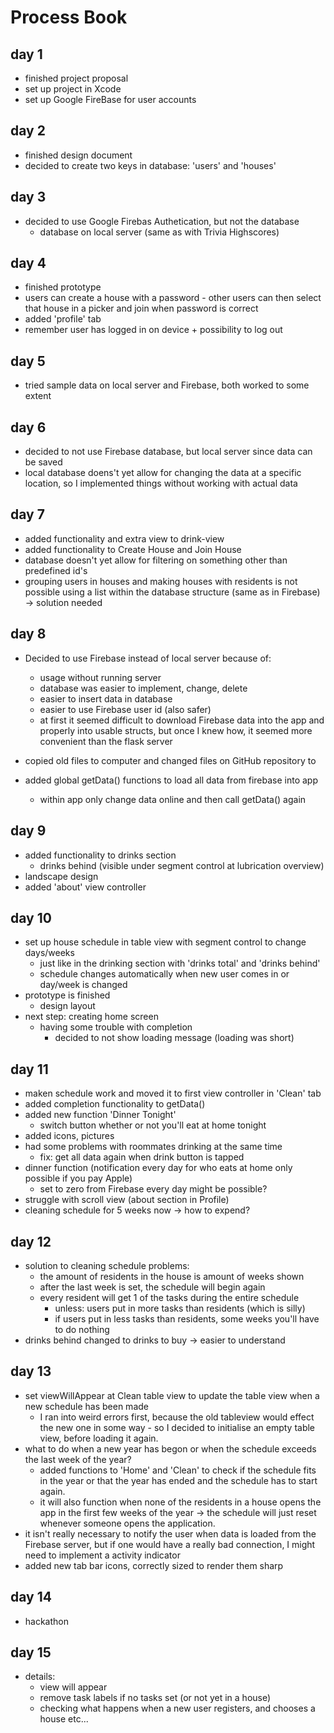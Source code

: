 # Process Book

## day 1
* finished project proposal
* set up project in Xcode
* set up Google FireBase for user accounts

## day 2
* finished design document
* decided to create two keys in database: 'users' and 'houses'

## day 3
* decided to use Google Firebas Authetication, but not the database
  * database on local server (same as with Trivia Highscores)

## day 4
* finished prototype
* users can create a house with a password - other users can then select that house in a picker and join when password is correct
* added 'profile' tab
* remember user has logged in on device + possibility to log out

## day 5
* tried sample data on local server and Firebase, both worked to some extent

## day 6
* decided to not use Firebase database, but local server since data can be saved
* local database doens't yet allow for changing the data at a specific location, so I implemented things without working with actual data

## day 7
* added functionality and extra view to drink-view
* added functionality to Create House and Join House
* database doesn't yet allow for filtering on something other than predefined id's
* grouping users in houses and making houses with residents is not possible using a list within the database structure (same as in Firebase) -> solution needed

## day 8
* Decided to use Firebase instead of local server because of:
    * usage without running server
    * database was easier to implement, change, delete
    * easier to insert data in database
    * easier to use Firebase user id (also safer)
    * at first it seemed difficult to download Firebase data into the app and properly into usable structs, but once I knew how, it seemed more convenient than the flask server
* copied old files to computer and changed files on GitHub repository to 

* added global getData() functions to load all data from firebase into app
    * within app only change data online and then call getData() again

## day 9
* added functionality to drinks section
     * drinks behind (visible under segment control at lubrication overview)
* landscape design
* added 'about' view controller

## day 10
* set up house schedule in table view with segment control to change days/weeks
    * just like in the drinking section with 'drinks total' and 'drinks behind'
    * schedule changes automatically when new user comes in or day/week is changed
* prototype is finished
    * design layout
* next step: creating home screen
    * having some trouble with completion
        * decided to not show loading message (loading was short)

## day 11
* maken schedule work and moved it to first view controller in 'Clean' tab
* added completion functionality to getData()
* added new function 'Dinner Tonight'
    * switch button whether or not you'll eat at home tonight
* added icons, pictures
* had some problems with roommates drinking at the same time
    * fix: get all data again when drink button is tapped
* dinner function (notification every day for who eats at home only possible if you pay Apple)
    * set to zero from Firebase every day might be possible?
* struggle with scroll view (about section in Profile)
* cleaning schedule for 5 weeks now -> how to expend?

## day 12
* solution to cleaning schedule problems:
    * the amount of residents in the house is amount of weeks shown
    * after the last week is set, the schedule will begin again
    * every resident will get 1 of the tasks during the entire schedule
        * unless: users put in more tasks than residents (which is silly)
        * if users put in less tasks than residents, some weeks you'll have to do nothing
* drinks behind changed to drinks to buy -> easier to understand

## day 13
* set viewWillAppear at Clean table view to update the table view when a new schedule has been made
    * I ran into weird errors first, because the old tableview would effect the new one in some way - so I decided to initialise an empty table view, before loading it again.
* what to do when a new year has begon or when the schedule exceeds the last week of the year?
    * added functions to 'Home' and 'Clean' to check if the schedule fits in the year or that the year has ended and the schedule has to start again.
    * it will also function when none of the residents in a house opens the app in the first few weeks of the year -> the schedule will just reset whenever someone opens the application.
* it isn't really necessary to notify the user when data is loaded from the Firebase server, but if one would have a really bad connection, I might need to implement a activity indicator
* added new tab bar icons, correctly sized to render them sharp

## day 14
* hackathon

## day 15
* details:
    * view will appear
    * remove task labels if no tasks set (or not yet in a house)
    * checking what happens when a new user registers, and chooses a house etc...
